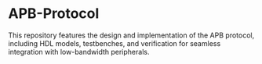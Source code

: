 # APB-Protocol
This repository features the design and implementation of the APB protocol, including HDL models, testbenches, and verification for seamless integration with low-bandwidth peripherals.
